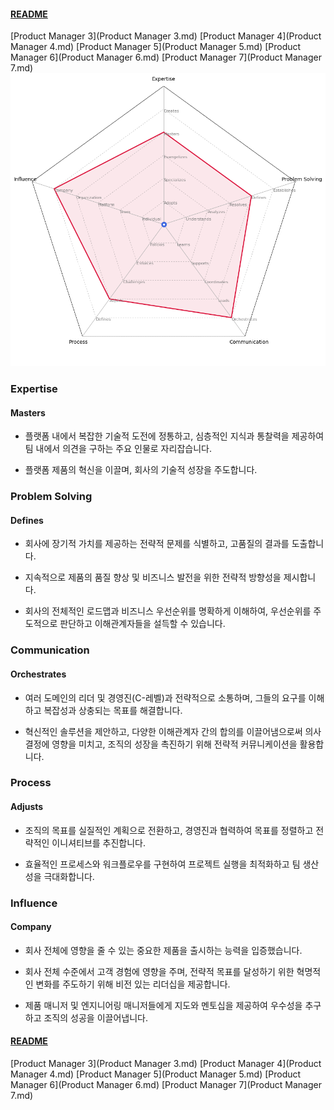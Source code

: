 
#### [README](README.md)
[Product Manager 3](Product Manager 3.md)
[Product Manager 4](Product Manager 4.md)
[Product Manager 5](Product Manager 5.md)
[Product Manager 6](Product Manager 6.md)
[Product Manager 7](Product Manager 7.md)
<picture>
  <img alt="Template Chart" src="charts/Product Manager 7.png">
</picture>

        
### Expertise
            
#### Masters

* 플랫폼 내에서 복잡한 기술적 도전에 정통하고, 심층적인 지식과 통찰력을 제공하여 팀 내에서 의견을 구하는 주요 인물로 자리잡습니다.

* 플랫폼 제품의 혁신을 이끌며, 회사의 기술적 성장을 주도합니다.
        
### Problem Solving
            
#### Defines

* 회사에 장기적 가치를 제공하는 전략적 문제를 식별하고, 고품질의 결과를 도출합니다. 

* 지속적으로 제품의 품질 향상 및 비즈니스 발전을 위한 전략적 방향성을 제시합니다.

* 회사의 전체적인 로드맵과 비즈니스 우선순위를 명확하게 이해하여, 우선순위를 주도적으로 판단하고 이해관계자들을 설득할 수 있습니다.
        
### Communication
            
#### Orchestrates

* 여러 도메인의 리더 및 경영진(C-레벨)과 전략적으로 소통하며, 그들의 요구를 이해하고 복잡성과 상충되는 목표를 해결합니다.

* 혁신적인 솔루션을 제안하고, 다양한 이해관계자 간의 합의를 이끌어냄으로써 의사 결정에 영향을 미치고, 조직의 성장을 촉진하기 위해 전략적 커뮤니케이션을 활용합니다.

### Process
            
#### Adjusts

* 조직의 목표를 실질적인 계획으로 전환하고, 경영진과 협력하여 목표를 정렬하고 전략적인 이니셔티브를 추진합니다.

* 효율적인 프로세스와 워크플로우를 구현하여 프로젝트 실행을 최적화하고 팀 생산성을 극대화합니다.

### Influence
            
#### Company

* 회사 전체에 영향을 줄 수 있는 중요한 제품을 출시하는 능력을 입증했습니다.

* 회사 전체 수준에서 고객 경험에 영향을 주며, 전략적 목표를 달성하기 위한 혁명적인 변화를 주도하기 위해 비전 있는 리더십을 제공합니다.

* 제품 매니저 및 엔지니어링 매니저들에게 지도와 멘토십을 제공하여 우수성을 추구하고 조직의 성공을 이끌어냅니다.

#### [README](README.md)
[Product Manager 3](Product Manager 3.md)
[Product Manager 4](Product Manager 4.md)
[Product Manager 5](Product Manager 5.md)
[Product Manager 6](Product Manager 6.md)
[Product Manager 7](Product Manager 7.md)